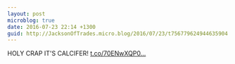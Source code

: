 ```yaml
---
layout: post
microblog: true
date: 2016-07-23 22:14 +1300
guid: http://JacksonOfTrades.micro.blog/2016/07/23/t756779624944635904.html
---
```

HOLY CRAP IT'S CALCIFER! [t.co/70ENwXQP0...](https://t.co/70ENwXQP01)
